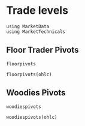 # Trade levels

```@setup base
using MarketData
using MarketTechnicals
```

## Floor Trader Pivots

```@docs
floorpivots
```

```@repl base
floorpivots(ohlc)
```

## Woodies Pivots

```@docs
woodiespivots
```

```@repl base
woodiespivots(ohlc)
```
